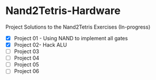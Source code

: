 # Nand2Tetris-Hardware 

Project Solutions to the Nand2Tetris Exercises (In-progress)
- [x] Project 01 - Using NAND to implement all gates
- [x] Project 02- Hack ALU
- [ ] Project 03
- [ ] Project 04
- [ ] Project 05
- [ ] Project 06
